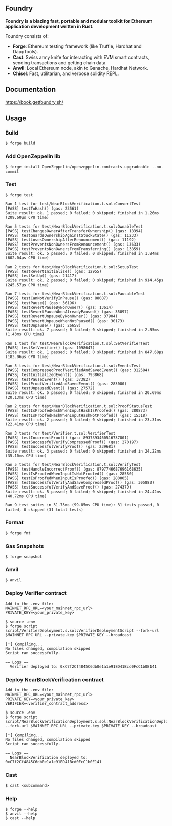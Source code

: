 ## Foundry

**Foundry is a blazing fast, portable and modular toolkit for Ethereum application development written in Rust.**

Foundry consists of:

-   **Forge**: Ethereum testing framework (like Truffle, Hardhat and DappTools).
-   **Cast**: Swiss army knife for interacting with EVM smart contracts, sending transactions and getting chain data.
-   **Anvil**: Local Ethereum node, akin to Ganache, Hardhat Network.
-   **Chisel**: Fast, utilitarian, and verbose solidity REPL.

## Documentation

https://book.getfoundry.sh/

## Usage

### Build

```shell
$ forge build
```

### Add OpenZeppelin lib

```shell
$ forge install OpenZeppelin/openzeppelin-contracts-upgradeable --no-commit
```

### Test

```shell
$ forge test

Ran 1 test for test/NearBlockVerification.t.sol:ConvertTest
[PASS] testToHash() (gas: 23561)
Suite result: ok. 1 passed; 0 failed; 0 skipped; finished in 1.26ms (209.60µs CPU time)

Ran 5 tests for test/NearBlockVerification.t.sol:OwnableTest
[PASS] testChangesOwnerAfterTransferOwnership() (gas: 18394)
[PASS] testGuardsOwnershipAgainstStuckState() (gas: 11233)
[PASS] testLosesOwnershipAfterRenouncement() (gas: 11192)
[PASS] testPreventsNonOwnersFromRenouncement() (gas: 13633)
[PASS] testPreventsNonOwnersFromTransferring() (gas: 13859)
Suite result: ok. 5 passed; 0 failed; 0 skipped; finished in 1.84ms (602.04µs CPU time)

Ran 2 tests for test/NearBlockVerification.t.sol:SetupTest
[PASS] testRevertInitialize() (gas: 12955)
[PASS] testSetUp() (gas: 21417)
Suite result: ok. 2 passed; 0 failed; 0 skipped; finished in 914.45µs (245.57µs CPU time)

Ran 7 tests for test/NearBlockVerification.t.sol:PausableTest
[PASS] testCanNotVerifyInPause() (gas: 88087)
[PASS] testPause() (gas: 36196)
[PASS] testRevertPauseByNonOwner() (gas: 13614)
[PASS] testRevertPauseWhenAlreadyPaused() (gas: 35097)
[PASS] testRevertUnpauseByNonOwner() (gas: 37904)
[PASS] testRevertUnpauseWhenNotPaused() (gas: 30173)
[PASS] testUnpause() (gas: 26658)
Suite result: ok. 7 passed; 0 failed; 0 skipped; finished in 2.35ms (1.43ms CPU time)

Ran 1 test for test/NearBlockVerification.t.sol:SetVerifierTest
[PASS] testSetVerifier() (gas: 1098647)
Suite result: ok. 1 passed; 0 failed; 0 skipped; finished in 847.68µs (183.06µs CPU time)

Ran 5 tests for test/NearBlockVerification.t.sol:EventsTest
[PASS] testCompressedProofVerifiedAndSavedEvent() (gas: 312584)
[PASS] testInitializedEvent() (gas: 793868)
[PASS] testPausedEvent() (gas: 37382)
[PASS] testProofVerifiedAndSavedEvent() (gas: 283080)
[PASS] testUnpausedEvent() (gas: 27572)
Suite result: ok. 5 passed; 0 failed; 0 skipped; finished in 20.69ms (20.13ms CPU time)

Ran 2 tests for test/NearBlockVerification.t.sol:ProofStatusTest
[PASS] testIsProofedHashWhenInputHashIsProofed() (gas: 280873)
[PASS] testIsProofedHashWhenInputHashNotProofed() (gas: 15318)
Suite result: ok. 2 passed; 0 failed; 0 skipped; finished in 23.31ms (22.41ms CPU time)

Ran 3 tests for test/Verifier.t.sol:VerifierTest
[PASS] testIncorrectProof() (gas: 8937393460516737801)
[PASS] testSuccessfulVerifyCompressedProof() (gas: 270197)
[PASS] testSuccessfulVerifyProof() (gas: 239681)
Suite result: ok. 3 passed; 0 failed; 0 skipped; finished in 24.22ms (35.10ms CPU time)

Ran 5 tests for test/NearBlockVerification.t.sol:VerifyTest
[PASS] testHandleIncorrectProof() (gas: 8797746687696168635)
[PASS] testIsProofedWhenInputIsNotProofed() (gas: 28580)
[PASS] testIsProofedWhenInputIsProofed() (gas: 280005)
[PASS] testSuccessfulVerifyAndSaveCompressedProof() (gas: 305882)
[PASS] testSuccessfulVerifyAndSaveProof() (gas: 274379)
Suite result: ok. 5 passed; 0 failed; 0 skipped; finished in 24.42ms (40.72ms CPU time)

Ran 9 test suites in 31.73ms (99.85ms CPU time): 31 tests passed, 0 failed, 0 skipped (31 total tests)

```

### Format

```shell
$ forge fmt
```

### Gas Snapshots

```shell
$ forge snapshot
```

### Anvil

```shell
$ anvil
```

### Deploy Verifier contract

```shell
Add to the .env file:
MAINNET_RPC_URL=<your_mainnet_rpc_url>
PRIVATE_KEY=<your_private_key>

$ source .env
$ forge script script/VerifierDeployment.s.sol:VerifierDeploymentScript --fork-url $MAINNET_RPC_URL --private-key $PRIVATE_KEY --broadcast

[⠒] Compiling...
No files changed, compilation skipped
Script ran successfully.

== Logs ==
  Verifier deployed to: 0xC7f2Cf4845C6db0e1a1e91ED41Bcd0FcC1b0E141
```

### Deploy NearBlockVerification contract

```shell
Add to the .env file:
MAINNET_RPC_URL=<your_mainnet_rpc_url>
PRIVATE_KEY=<your_private_key>
VERIFIER=<verifier_contract_address>

$ source .env
$ forge script script/NearBlockVerificationDeployment.s.sol:NearBlockVerificationDeploymentScript --fork-url $MAINNET_RPC_URL --private-key $PRIVATE_KEY --broadcast

[⠒] Compiling...
No files changed, compilation skipped
Script ran successfully.

== Logs ==
  NearBlockVerification deployed to: 0xC7f2Cf4845C6db0e1a1e91ED41Bcd0FcC1b0E141
```

### Cast

```shell
$ cast <subcommand>
```

### Help

```shell
$ forge --help
$ anvil --help
$ cast --help
```
